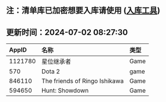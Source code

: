 ## 注：清单库已加密想要入库请使用 ([入库工具](https://github.com/BlankTMing/ManifestAutoUpdate/releases))

## 更新时间：2024-07-02 08:27:30
| AppID | 名称 | 类型  |
| :-------------------- | :----------------------------- | :----------- |
| 1121780 | 星位继承者| Game |
| 570 | Dota 2| game |
| 846110 | The friends of Ringo Ishikawa| Game |
| 594650 | Hunt: Showdown| Game |

